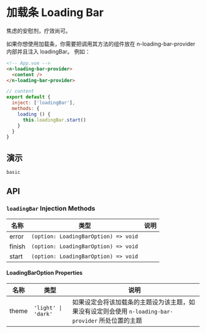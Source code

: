 # 加载条 Loading Bar 
焦虑的安慰剂，疗效尚可。

<n-space vertical>
<n-alert title="使用前提" type="warning">
  如果你想使用加载条，你需要把调用其方法的组件放在 <n-text code>n-loading-bar-provider</n-text> 内部并且注入 <n-text code>loadingBar</n-text>。
</n-alert>
例如：

```html
<!-- App.vue -->
<n-loading-bar-provider>
  <content />
</n-loading-bar-provider>
```

```js
// content
export default {
  inject: ['loadingBar'],
  methods: {
    loading () {
      this.loadingBar.start()
    }
  }
}
```
</n-space>

## 演示
```demo
basic
```
## API
### `loadingBar` Injection Methods
|名称|类型|说明|
|-|-|-|
|error|`(option: LoadingBarOption) => void`||
|finish|`(option: LoadingBarOption) => void`||
|start|`(option: LoadingBarOption) => void`||

#### LoadingBarOption Properties
|名称|类型|说明|
|-|-|-|
|theme|`'light' \| 'dark'`|如果设定会将该加载条的主题设为该主题，如果没有设定则会使用 `n-loading-bar-provider` 所处位置的主题|